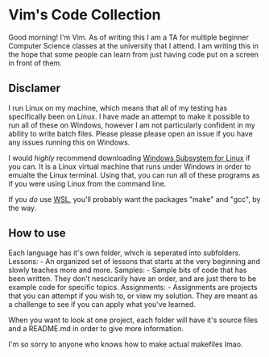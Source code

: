 # Vim's Code Collection

Good morning! I'm Vim. As of writing this I am a TA for multiple beginner Computer Science classes at the university that I attend. I am writing this in the hope that some people can learn from just having code put on a screen in front of them.

## Disclamer

I run Linux on my machine, which means that all of my testing has specifically been on Linux. I have made an attempt to make it possible to run all of these on Windows, however I am not particularly confident in my ability to write batch files. Please please please open an issue if you have any issues running this on Windows.

I would *highly* recommend downloading [Windows Subsystem for Linux](https://learn.microsoft.com/en-us/windows/wsl/install) if you can. It is a Linux virtual machine that runs under Windows in order to emualte the Linux terminal. Using that, you can run all of these programs as if you were using Linux from the command line.

If you *do* use [WSL](https://learn.microsoft.com/en-us/windows/wsl/install), you'll probably want the packages "make" and "gcc", by the way.

## How to use

Each language has it's own folder, which is seperated into subfolders.
    Lessons:
        - An organized set of lessons that starts at the very beginning and slowly teaches more and more.
    Samples:
        - Sample bits of code that has been written. They don't nescicarily have an order, and are just there to be example code for specific topics.
    Assignments:
        - Assignments are projects that you can attempt if you wish to, or view my solution. They are meant as a challenge to see if you can apply what you've learned.

When you want to look at one project, each folder will have it's source files and a README.md in order to give more information.

I'm so sorry to anyone who knows how to make actual makefiles lmao.
